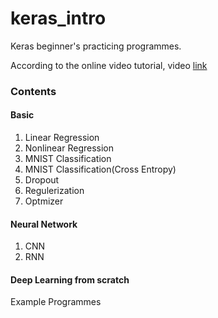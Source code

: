 # keras_intro

Keras beginner's practicing programmes.

According to the online video tutorial, video [link](https://www.bilibili.com/video/av40787141)

### Contents

#### Basic

1. Linear Regression
2. Nonlinear Regression
3. MNIST Classification
4. MNIST Classification(Cross Entropy)
5. Dropout
6. Regulerization
7. Optmizer

#### Neural Network

1. CNN
2. RNN

#### Deep Learning from scratch

Example Programmes
